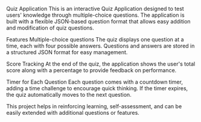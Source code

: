 Quiz Application
This is an interactive Quiz Application designed to test users' knowledge through multiple-choice questions. The application is built with a flexible JSON-based question format that allows easy addition and modification of quiz questions.

Features
Multiple-choice questions
The quiz displays one question at a time, each with four possible answers. Questions and answers are stored in a structured JSON format for easy management.

Score Tracking
At the end of the quiz, the application shows the user's total score along with a percentage to provide feedback on performance.

Timer for Each Question
Each question comes with a countdown timer, adding a time challenge to encourage quick thinking. If the timer expires, the quiz automatically moves to the next question.

This project helps in reinforcing learning, self-assessment, and can be easily extended with additional questions or features.
